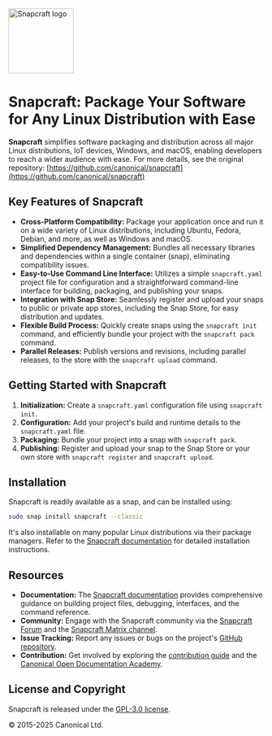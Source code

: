 <img src="https://dashboard.snapcraft.io/site_media/appmedia/2018/04/Snapcraft-logo-bird.png" alt="Snapcraft logo" style="height: 128px; display: block">

# Snapcraft: Package Your Software for Any Linux Distribution with Ease

**Snapcraft** simplifies software packaging and distribution across all major Linux distributions, IoT devices, Windows, and macOS, enabling developers to reach a wider audience with ease. For more details, see the original repository: [https://github.com/canonical/snapcraft](https://github.com/canonical/snapcraft)

## Key Features of Snapcraft

*   **Cross-Platform Compatibility:** Package your application once and run it on a wide variety of Linux distributions, including Ubuntu, Fedora, Debian, and more, as well as Windows and macOS.
*   **Simplified Dependency Management:**  Bundles all necessary libraries and dependencies within a single container (snap), eliminating compatibility issues.
*   **Easy-to-Use Command Line Interface:**  Utilizes a simple `snapcraft.yaml` project file for configuration and a straightforward command-line interface for building, packaging, and publishing your snaps.
*   **Integration with Snap Store:** Seamlessly register and upload your snaps to public or private app stores, including the Snap Store, for easy distribution and updates.
*   **Flexible Build Process:** Quickly create snaps using the `snapcraft init` command, and efficiently bundle your project with the `snapcraft pack` command.
*   **Parallel Releases:** Publish versions and revisions, including parallel releases, to the store with the `snapcraft upload` command.

## Getting Started with Snapcraft

1.  **Initialization:** Create a `snapcraft.yaml` configuration file using `snapcraft init`.
2.  **Configuration:**  Add your project's build and runtime details to the `snapcraft.yaml` file.
3.  **Packaging:** Bundle your project into a snap with `snapcraft pack`.
4.  **Publishing:** Register and upload your snap to the Snap Store or your own store with `snapcraft register` and `snapcraft upload`.

## Installation

Snapcraft is readily available as a snap, and can be installed using:

```bash
sudo snap install snapcraft --classic
```

It's also installable on many popular Linux distributions via their package managers.  Refer to the [Snapcraft documentation](https://documentation.ubuntu.com/snapcraft/stable/how-to/setup/set-up-snapcraft) for detailed installation instructions.

## Resources

*   **Documentation:** The [Snapcraft documentation](https://documentation.ubuntu.com/snapcraft/stable) provides comprehensive guidance on building project files, debugging, interfaces, and the command reference.
*   **Community:** Engage with the Snapcraft community via the [Snapcraft Forum](https://forum.snapcraft.io) and the [Snapcraft Matrix channel](https://matrix.to/#/#snapcraft:ubuntu.com).
*   **Issue Tracking:** Report any issues or bugs on the project's [GitHub repository](https://github.com/canonical/snapcraft/issues).
*   **Contribution:** Get involved by exploring the [contribution guide](CONTRIBUTING.md) and the [Canonical Open Documentation Academy](https://github.com/canonical/open-documentation-academy).

## License and Copyright

Snapcraft is released under the [GPL-3.0 license](LICENSE).

© 2015-2025 Canonical Ltd.